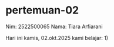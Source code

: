 # pertemuan-02
Nim: 2522500065 
Nama: Tiara Arfiarani

Hari ini kamis, 02.okt.2025 kami belajar: 
1) 

